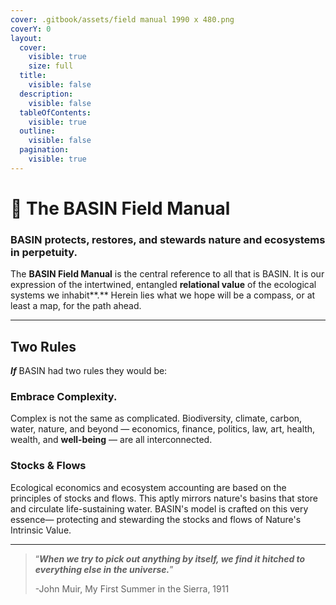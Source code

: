 ```yaml
---
cover: .gitbook/assets/field manual 1990 x 480.png
coverY: 0
layout:
  cover:
    visible: true
    size: full
  title:
    visible: false
  description:
    visible: false
  tableOfContents:
    visible: true
  outline:
    visible: false
  pagination:
    visible: true
---
```


# 📕 The BASIN Field Manual

### BASIN protects, restores, and stewards nature and ecosystems in perpetuity.

The **BASIN Field Manual** is the central reference to all that is BASIN. It is our expression of the intertwined, entangled **relational value** of the ecological systems we inhabit**.** Herein lies what we hope will be a compass, or at least a map, for the path ahead.

***

## Two Rules

_**If**_ BASIN had two rules they would be:

### Embrace Complexity.

Complex is not the same as complicated. Biodiversity, climate, carbon, water, nature, and beyond — economics, finance, politics, law, art, health, wealth, and **well-being** — are all interconnected.

### Stocks & Flows

Ecological economics and ecosystem accounting are based on the principles of stocks and flows. This aptly mirrors nature's basins that store and circulate life-sustaining water. BASIN's model is crafted on this very essence— protecting and stewarding the stocks and flows of Nature's Intrinsic Value.

***



> “_**When we try to pick out anything by itself, we find it hitched to everything else in the universe.**_”&#x20;
>
> \-John Muir, My First Summer in the Sierra, 1911
